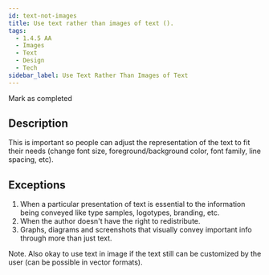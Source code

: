 ```yaml
---
id: text-not-images
title: Use text rather than images of text ().
tags:
  - 1.4.5 AA
  - Images
  - Text
  - Design
  - Tech
sidebar_label: Use Text Rather Than Images of Text
---
```


Mark as completed

## Description

This is important so people can adjust the representation of the text to fit their needs (change font size, foreground/background color, font family, line spacing, etc). 

## Exceptions

1) When a particular presentation of text is essential to the information being conveyed like type samples, logotypes, branding, etc. 
2) When the author doesn't have the right to redistribute. 
3) Graphs, diagrams and screenshots that visually convey important info through more than just text.

Note. Also okay to use text in image if the text still can be customized by the user (can be possible in vector formats).